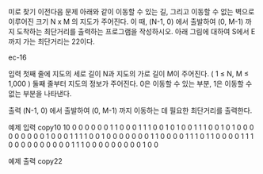 미로 찾기
이전다음
문제
아래와 같이 이동할 수 있는 길, 그리고 이동할 수 없는 벽으로 이루어진 크기 N x M 의 지도가 주어진다. 이 때, (N-1, 0) 에서 출발하여 (0, M-1) 까지 도착하는 최단거리를 출력하는 프로그램을 작성하시오. 아래 그림에 대하여 S에서 E까지 가는 최단거리는 22이다.

ec-16



입력
첫째 줄에 지도의 세로 길이 N과 지도의 가로 길이 M이 주어진다. ( 1 ≤ N, M ≤ 1,000 ) 둘째 줄부터 지도의 정보가 주어진다. 0은 이동할 수 있는 부분, 1은 이동할 수 없는 부분을 나타낸다.



출력
(N-1, 0) 에서 출발하여 (0, M-1) 까지 이동하는 데 필요한 최단거리를 출력한다.



예제 입력
copy10 10
0 0 0 0 0 0 1 1 0 0
0 1 1 1 0 0 1 0 1 0
0 1 1 1 0 0 1 0 1 0
0 0 0 0 0 0 0 0 1 0
0 0 1 1 1 1 0 0 1 0
0 0 0 0 0 0 1 1 0 0
0 0 1 1 1 0 1 1 0 0
0 0 1 1 1 0 0 0 0 0
0 0 0 0 0 1 1 1 0 0
0 0 0 0 0 0 0 1 0 0



예제 출력
copy22